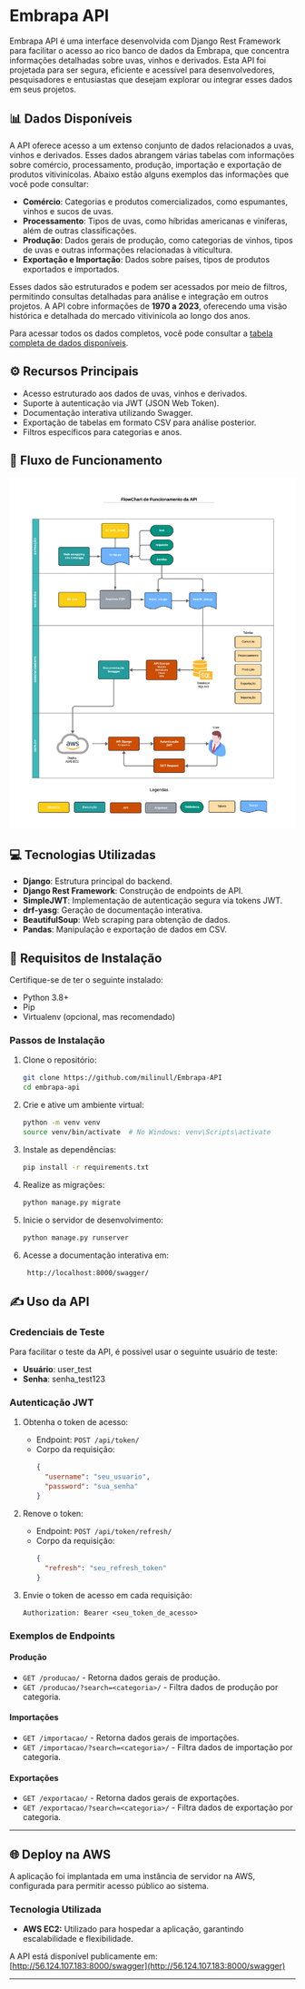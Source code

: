 # Embrapa API

Embrapa API é uma interface desenvolvida com Django Rest Framework para facilitar o acesso ao rico banco de dados da Embrapa, que concentra informações detalhadas sobre uvas, vinhos e derivados. Esta API foi projetada para ser segura, eficiente e acessível para desenvolvedores, pesquisadores e entusiastas que desejam explorar ou integrar esses dados em seus projetos.

## 📊 Dados Disponíveis

A API oferece acesso a um extenso conjunto de dados relacionados a uvas, vinhos e derivados. Esses dados abrangem várias tabelas com informações sobre comércio, processamento, produção, importação e exportação de produtos vitivinícolas. Abaixo estão alguns exemplos das informações que você pode consultar:

- **Comércio**: Categorias e produtos comercializados, como espumantes, vinhos e sucos de uvas.
- **Processamento**: Tipos de uvas, como híbridas americanas e viníferas, além de outras classificações.
- **Produção**: Dados gerais de produção, como categorias de vinhos, tipos de uvas e outras informações relacionadas à viticultura.
- **Exportação e Importação**: Dados sobre países, tipos de produtos exportados e importados.

Esses dados são estruturados e podem ser acessados por meio de filtros, permitindo consultas detalhadas para análise e integração em outros projetos. A API cobre informações de **1970 a 2023**, oferecendo uma visão histórica e detalhada do mercado vitivinícola ao longo dos anos.

Para acessar todos os dados completos, você pode consultar a [tabela completa de dados disponíveis](https://github.com/milinull/Embrapa-API/blob/testes/dir_csv/dados_unicos.csv).

## ⚙️ Recursos Principais
- Acesso estruturado aos dados de uvas, vinhos e derivados.
- Suporte à autenticação via JWT (JSON Web Token).
- Documentação interativa utilizando Swagger.
- Exportação de tabelas em formato CSV para análise posterior.
- Filtros específicos para categorias e anos.

## 🔄 Fluxo de Funcionamento

![flowchart](flowchart.png)

## 💻 Tecnologias Utilizadas
- **Django**: Estrutura principal do backend.
- **Django Rest Framework**: Construção de endpoints de API.
- **SimpleJWT**: Implementação de autenticação segura via tokens JWT.
- **drf-yasg**: Geração de documentação interativa.
- **BeautifulSoup**: Web scraping para obtenção de dados.
- **Pandas**: Manipulação e exportação de dados em CSV.

## 🚨 Requisitos de Instalação
Certifique-se de ter o seguinte instalado:
- Python 3.8+
- Pip
- Virtualenv (opcional, mas recomendado)

### Passos de Instalação
1. Clone o repositório:
   ```bash
   git clone https://github.com/milinull/Embrapa-API
   cd embrapa-api
   ```

2. Crie e ative um ambiente virtual:
   ```bash
   python -m venv venv
   source venv/bin/activate  # No Windows: venv\Scripts\activate
   ```

3. Instale as dependências:
   ```bash
   pip install -r requirements.txt
   ```

4. Realize as migrações:
   ```bash
   python manage.py migrate
   ```

5. Inicie o servidor de desenvolvimento:
   ```bash
   python manage.py runserver
   ```

6. Acesse a documentação interativa em:
   ```
    http://localhost:8000/swagger/
   ```

## ✍️ Uso da API

### Credenciais de Teste
Para facilitar o teste da API, é possível usar o seguinte usuário de teste:

- **Usuário**: user_test
- **Senha**: senha_test123

### Autenticação JWT
1. Obtenha o token de acesso:
   - Endpoint: `POST /api/token/`
   - Corpo da requisição:
     ```json
     {
       "username": "seu_usuario",
       "password": "sua_senha"
     }
     ```

2. Renove o token:
   - Endpoint: `POST /api/token/refresh/`
   - Corpo da requisição:
     ```json
     {
       "refresh": "seu_refresh_token"
     }
     ```

3. Envie o token de acesso em cada requisição:
   ```
   Authorization: Bearer <seu_token_de_acesso>
   ```

### Exemplos de Endpoints
#### Produção
- `GET /producao/` - Retorna dados gerais de produção.
- `GET /producao/?search=<categoria>/` - Filtra dados de produção por categoria.

#### Importações
- `GET /importacao/` - Retorna dados gerais de importações.
- `GET /importacao/?search=<categoria>/` - Filtra dados de importação por categoria.

#### Exportações
- `GET /exportacao/` - Retorna dados gerais de exportações.
- `GET /exportacao/?search=<categoria>/` - Filtra dados de exportação por categoria.

---

## **🌐 Deploy na AWS**

A aplicação foi implantada em uma instância de servidor na AWS, configurada para permitir acesso público ao sistema.

### **Tecnologia Utilizada**

- **AWS EC2:** Utilizado para hospedar a aplicação, garantindo escalabilidade e flexibilidade.

A API está disponível publicamente em: [http://56.124.107.183:8000/swagger](http://56.124.107.183:8000/swagger)

---
